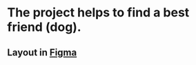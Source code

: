 # The project helps to find a best friend (dog).


## Layout in [Figma](https://www.figma.com/file/Hy07HqUhSXgt8dOvGHf6FT/6feet?node-id=0%3A1)


